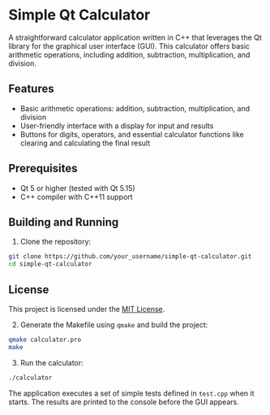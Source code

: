 # Simple Qt Calculator

A straightforward calculator application written in C++ that leverages the Qt library for the graphical user interface (GUI). This calculator offers basic arithmetic operations, including addition, subtraction, multiplication, and division.

## Features

- Basic arithmetic operations: addition, subtraction, multiplication, and division
- User-friendly interface with a display for input and results
- Buttons for digits, operators, and essential calculator functions like clearing and calculating the final result

## Prerequisites

- Qt 5 or higher (tested with Qt 5.15)
- C++ compiler with C++11 support

## Building and Running

1. Clone the repository:
```bash
git clone https://github.com/your_username/simple-qt-calculator.git
cd simple-qt-calculator
```

## License

This project is licensed under the [MIT License](LICENSE).


2. Generate the Makefile using `qmake` and build the project:
```bash
qmake calculator.pro
make
```
3. Run the calculator:
```bash
./calculator
```
The application executes a set of simple tests defined in `test.cpp` when it starts.
The results are printed to the console before the GUI appears.
